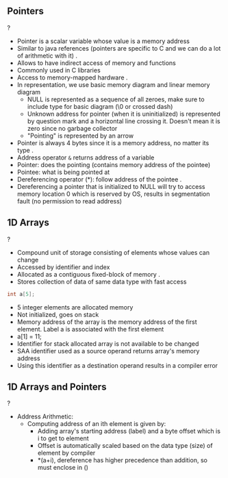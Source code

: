## Pointers
?
- Pointer is a scalar variable whose value is a memory address
- Similar to java references (pointers are specific to C and we can do a lot of arithmetic with it)
.
- Allows to have indirect access of memory and functions
- Commonly used in C libraries
- Access to memory-mapped hardware
.
- In representation, we use basic memory diagram and linear memory diagram
	- NULL is represented as a sequence of all zeroes, make sure to include type for basic diagram (\\0 or crossed dash)
	- Unknown address for pointer (when it is uninitialized) is represented by question mark and a horizontal line crossing it. Doesn't mean it is zero since no garbage collector
	- "Pointing" is represented by an arrow
- Pointer is always 4 bytes since it is a memory address, no matter its type
.
- Address operator `&` returns address of a variable
- Pointer: does the pointing (contains memory address of the pointee)
- Pointee: what is being pointed at
- Dereferencing operator (\*): follow address of the pointee
.
- Dereferencing a pointer that is initialized to NULL will try to access memory location 0 which is reserved by OS, results in segmentation fault (no permission to read address)
<!--SR:!2025-10-01,3,250-->

## 1D Arrays
?
- Compound unit of storage consisting of elements whose values can change
- Accessed by identifier and index
- Allocated as a contiguous fixed-block of memory
.
- Stores collection of data of same data type with fast access
```C
int a[5];
```
- 5 integer elements are allocated memory
- Not initialized, goes on stack
- Memory address of the array is the memory address of the first element. Label a is associated with the first element
- a\[1] = 11;
- Identifier for stack allocated array is not available to be changed
- SAA identifier used as a source operand returns array's memory address
- Using this identifier as a destination operand results in a compiler error
<!--SR:!2025-10-01,3,250-->

## 1D Arrays and Pointers
?
- Address Arithmetic:
	- Computing address of an ith element is given by:
		- Adding array's starting address (label) and a byte offset which is i to get to element
		- Offset is automatically scaled based on the data type (size) of element by compiler
		- \*(a+i), dereference has higher precedence than addition, so must enclose in ()